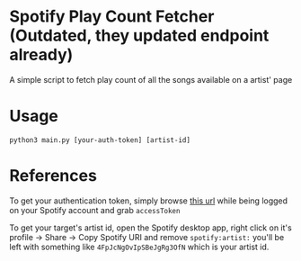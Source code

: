 # Spotify Play Count Fetcher (Outdated, they updated endpoint already)

A simple script to fetch play count of all the songs available on a artist' page

# Usage

`python3 main.py [your-auth-token] [artist-id]` 

# References 

To get your authentication token, simply browse [this url](https://open.spotify.com/access_token) while being logged on your Spotify account and grab `accessToken`

To get your target's artist id, open the Spotify desktop app, right click on it's profile -> Share -> Copy Spotify URI and remove `spotify:artist:` you'll be left with something like `4FpJcNgOvIpSBeJgRg3OfN` which is your artist id. 
